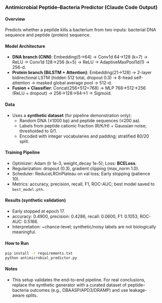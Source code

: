 ### Antimicrobial Peptide–Bacteria Predictor (Claude Code Output)

#### Overview
Predicts whether a peptide kills a bacterium from two inputs: bacterial DNA sequence and peptide (protein) sequence.

#### Model Architecture
- **DNA branch (CNN)**: Embedding(5→64) → Conv1d 64→128 (k=7) → ReLU → Conv1d 128→256 (k=5) → ReLU → AdaptiveMaxPool1d(1) → 256-d.
- **Protein branch (BiLSTM + Attention)**: Embedding(21→128) → 2-layer bidirectional LSTM (hidden 512 total, dropout 0.3) → 8-head self-attention → masked global average pool → 512-d.
- **Fusion + Classifier**: Concat(256+512=768) → MLP 768→512→256 (ReLU + dropout) → 256→128→64→1 → Sigmoid.

#### Data
- Uses a **synthetic dataset** (for pipeline demonstration only):
  - Random DNA (≤1000 bp) and peptide sequences (≤200 aa).
  - Labels from peptide cationic fraction (R/K/H) + Gaussian noise; thresholded to 0/1.
  - Encoded with integer vocabularies and padding; stratified 80/20 split.

#### Training Pipeline
- Optimizer: Adam (lr 1e-3, weight_decay 1e-5); Loss: **BCELoss**.
- Regularization: dropout (0.3), gradient clipping (max_norm 1.0).
- Scheduler: ReduceLROnPlateau on val loss; Early stopping (patience 10).
- Metrics: accuracy, precision, recall, F1, ROC-AUC; best model saved to `best_model.pth`.

#### Results (synthetic validation)
- Early stopped at epoch 17.
- accuracy: 0.4900, precision: 0.4286, recall: 0.0600, F1: 0.1053, ROC-AUC: 0.5166.
- Interpretation: ~chance-level; synthetic/noisy labels are not biologically meaningful.

#### How to Run
```bash
pip install -r requirements.txt
python antimicrobial_predictor.py
```

#### Notes
- This setup validates the end-to-end pipeline. For real conclusions, replace the synthetic generator with a curated dataset of peptide–bacteria outcomes (e.g., DBAASP/APD3/DRAMP) and use leakage-aware splits.
